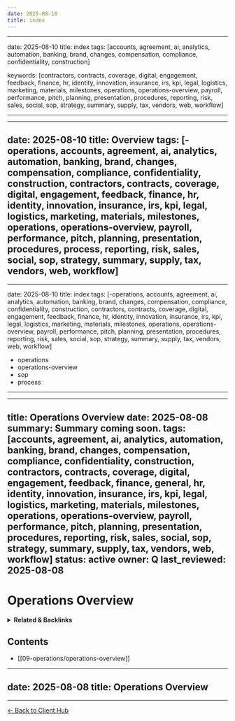 ```yaml
---
date: 2025-08-10
title: index
---
```

---
date: 2025-08-10
title: index
tags: [accounts, agreement, ai, analytics, automation, banking, brand, changes, compensation, compliance, confidentiality, construction]

keywords: [contractors, contracts, coverage, digital, engagement, feedback, finance, hr, identity, innovation, insurance, irs, kpi, legal, logistics, marketing, materials, milestones, operations, operations-overview, payroll, performance, pitch, planning, presentation, procedures, reporting, risk, sales, social, sop, strategy, summary, supply, tax, vendors, web, workflow]

---
---
date: 2025-08-10
title: Overview
tags: [-operations, accounts, agreement, ai, analytics, automation, banking, brand, changes, compensation, compliance, confidentiality, construction, contractors, contracts, coverage, digital, engagement, feedback, finance, hr, identity, innovation, insurance, irs, kpi, legal, logistics, marketing, materials, milestones, operations, operations-overview, payroll, performance, pitch, planning, presentation, procedures, process, reporting, risk, sales, social, sop, strategy, summary, supply, tax, vendors, web, workflow]
---
---
date: 2025-08-10
title: index
tags: [-operations, accounts, agreement, ai, analytics, automation, banking, brand, changes, compensation, compliance, confidentiality, construction, contractors, contracts, coverage, digital, engagement, feedback, finance, hr, identity, innovation, insurance, irs, kpi, legal, logistics, marketing, materials, milestones, operations, operations-overview, payroll, performance, pitch, planning, presentation, procedures, reporting, risk, sales, social, sop, strategy, summary, supply, tax, vendors, web, workflow]
  - operations
  - operations-overview
  - sop
  - process
---
---
title: Operations Overview
date: 2025-08-08
summary: Summary coming soon.
tags: [accounts, agreement, ai, analytics, automation, banking, brand, changes, compensation, compliance, confidentiality, construction, contractors, contracts, coverage, digital, engagement, feedback, finance, general, hr, identity, innovation, insurance, irs, kpi, legal, logistics, marketing, materials, milestones, operations, operations-overview, payroll, performance, pitch, planning, presentation, procedures, reporting, risk, sales, social, sop, strategy, summary, supply, tax, vendors, web, workflow]
status: active
owner: Q
last_reviewed: 2025-08-08
---
# Operations Overview

<!-- RELATED:START -->

<details>
<summary><strong>Related & Backlinks</strong></summary>

- [[01-scope/A-Your-Details]]
- [[01-scope/B-QiSuiteTM-Overview]]
- [[01-scope/C-Scope-of-Services]]
- [[01-scope/D-What-I-Do]]
- [[01-scope/E-What-I-DON-T-Do]]
- [[01-scope/F-What-I-Expect-From-You]]
- [[01-scope/G-KPIs-Goals]]
- [[02-investment/A-Investment-Payment-Terms]]
- [[02-investment/B-ROI-Payment-Projection-Example]]
- [[03-roadmap-strategies-faqs/A-Roadmap]]
- [[03-roadmap-strategies-faqs/B-Strategies]]
- [[03-roadmap-strategies-faqs/C-FAQs]]
- [[05-agreement/A. Agreement Sections]]
- [[07-financials/A-Assets/assets]]
- [[07-financials/B-Banks/banking]]
- [[07-financials/C-Contractors/payroll-contractors]]
- [[07-financials/D-Liability/loans-n-credit]]
- [[07-financials/E-Expenses/expenses]]
- [[07-financials/F-Entity-Docs/entity-docs]]
- [[07-financials/I-Insurance/insurance]]
- [[07-financials/O-Others/other-deductions]]
- [[07-financials/R-Reports/reports]]
- [[07-financials/T-Taxes/taxes]]
- [[08-marketing/A-Brand-Assets/logos-and-assets]]
- [[08-marketing/B-Sales-Materials/sales-materials]]
- [[08-marketing/D-Decks/brochures-and-decks]]
- [[08-marketing/E-Testimonials/testimonials]]
- [[08-marketing/F-Websites/website-and-socials]]
- [[08-marketing/marketing-overview]]
- [[09-operations/A-Sops/sample-sop]]
- [[09-operations/A-Sops/standard-ops]]
- [[09-operations/C-Vendors/vendors-list]]
- [[09-operations/operations-overview]]
- [[10-technology/A-Architecture/cfo-os-technical-architecture]]
- [[10-technology/B-Development/integrations]]
- [[10-technology/B-Development/web-deployment-readme]]
- [[10-technology/C-Chatbot/chatbot-readme]]
- [[10-technology/D-Docs/client-installation-guide]]
- [[10-technology/D-Docs/deployment-checklist]]
- [[10-technology/D-Docs/licenses-and-keys]]
- [[10-technology/E-Tech-Stack/technology]]
- [[10-technology/E-Tech-Stack/tools-stack]]
- [[11-legal-compliance/legal-compliance]]
- [[12-human-resources/hr-overview]]
- [[12-human-resources/policies-and-handbooks]]
- [[12-human-resources/team-directory]]
- [[13-engagements/0803-proposed/readme]]
- [[13-engagements/engagements]]
- [[14-analytics/A-Work Summaries/2025-08-09-BuiltByRays Launch Day Work Log & ROI Final]]
- [[99-archives/archives-overview]]
- [[.]]

</details>

<!-- RELATED:END -->

<!-- AUTO-TOC:START -->

## Contents
- [[09-operations/operations-overview]]

<!-- AUTO-TOC:END -->

---
date: 2025-08-08
title: Operations Overview
---

---
[← Back to Client Hub](https://www.builtbyrays.com/Client-Vault/portal)
